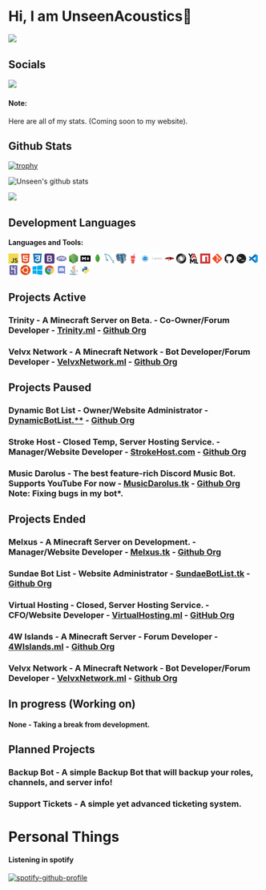 
# Hi, I am UnseenAcoustics👋
![](https://komarev.com/ghpvc/?username=UnseenAcoustics&style=flat-square) 
 ## Socials
![](https://img.shields.io/twitter/follow/UnseenAcoustiYT)

#### Note: 
Here are all of my stats.
(Coming soon to my website).

## Github Stats

[![trophy](https://github-profile-trophy.vercel.app/?username=UnseenAcoustics)](https://github.com/ryo-ma/github-profile-trophy)

![Unseen's github stats](https://github-readme-stats.vercel.app/api?username=UnseenAcoustics&include_all_commits=true)

<img src="https://github-readme-stats.vercel.app/api/top-langs/?username=UnseenAcoustics&layout=compact" />

## Development Languages
**Languages and Tools:**  

<code><img height="20" src="https://raw.githubusercontent.com/github/explore/80688e429a7d4ef2fca1e82350fe8e3517d3494d/topics/javascript/javascript.png"></code>
<code><img height="20" src="https://raw.githubusercontent.com/devicons/devicon/master/icons/html5/html5-plain.svg"></code>
<code><img height="20" src="https://raw.githubusercontent.com/devicons/devicon/master/icons/css3/css3-plain.svg"></code>
<code><img height="20" src="https://raw.githubusercontent.com/github/explore/80688e429a7d4ef2fca1e82350fe8e3517d3494d/topics/bootstrap/bootstrap.png"></code>
<code><img height="20" src="https://raw.githubusercontent.com/devicons/devicon/master/icons/php/php-plain.svg"></code>
<code><img height="20" src="https://raw.githubusercontent.com/github/explore/80688e429a7d4ef2fca1e82350fe8e3517d3494d/topics/nodejs/nodejs.png"></code>
<code><img height="20" src="https://raw.githubusercontent.com/github/explore/80688e429a7d4ef2fca1e82350fe8e3517d3494d/topics/markdown/markdown.png"></code>
<code><img height="20" src="https://raw.githubusercontent.com/devicons/devicon/master/icons/mongodb/mongodb-original.svg"></code>
<code><img height="20" src="https://raw.githubusercontent.com/devicons/devicon/master/icons/mysql/mysql-original.svg"></code>
<code><img height="20" src="https://raw.githubusercontent.com/github/explore/80688e429a7d4ef2fca1e82350fe8e3517d3494d/topics/postgresql/postgresql.png"></code>
<code><img height="20" src="https://raw.githubusercontent.com/github/explore/80688e429a7d4ef2fca1e82350fe8e3517d3494d/topics/gulp/gulp.png"></code>
<code><img height="20" src="https://raw.githubusercontent.com/github/explore/80688e429a7d4ef2fca1e82350fe8e3517d3494d/topics/webpack/webpack.png"></code>
<code><img height="20" src="https://raw.githubusercontent.com/github/explore/80688e429a7d4ef2fca1e82350fe8e3517d3494d/topics/express/express.png"></code>
<code><img height="20" src="https://raw.githubusercontent.com/github/explore/80688e429a7d4ef2fca1e82350fe8e3517d3494d/topics/mongoose/mongoose.png"></code>
<code><img height="20" src="https://raw.githubusercontent.com/github/explore/80688e429a7d4ef2fca1e82350fe8e3517d3494d/topics/json/json.png"></code>
<code><img height="20" src="https://raw.githubusercontent.com/github/explore/80688e429a7d4ef2fca1e82350fe8e3517d3494d/topics/yaml/yaml.png"></code>
<code><img height="20" src="https://raw.githubusercontent.com/github/explore/80688e429a7d4ef2fca1e82350fe8e3517d3494d/topics/npm/npm.png"></code>
<code><img height="20" src="https://raw.githubusercontent.com/devicons/devicon/master/icons/git/git-original.svg"></code>
<code><img height="20" src="https://raw.githubusercontent.com/devicons/devicon/master/icons/github/github-original.svg"></code>
<code><img height="20" src="https://raw.githubusercontent.com/github/explore/80688e429a7d4ef2fca1e82350fe8e3517d3494d/topics/terminal/terminal.png"></code>
<code><img height="20" src="https://raw.githubusercontent.com/vscode-icons/vscode-icons/master/icons/file_type_vscode.svg"></code>
<code><img height="20" src="https://raw.githubusercontent.com/devicons/devicon/master/icons/heroku/heroku-plain.svg"></code>
<code><img height="20" src="https://raw.githubusercontent.com/github/explore/80688e429a7d4ef2fca1e82350fe8e3517d3494d/topics/ubuntu/ubuntu.png"></code>
<code><img height="20" src="https://raw.githubusercontent.com/devicons/devicon/master/icons/windows8/windows8-original.svg"></code>
<code><img height="20" src="https://raw.githubusercontent.com/github/explore/80688e429a7d4ef2fca1e82350fe8e3517d3494d/topics/chrome-extension/chrome-extension.png"></code>
<code><img height="20" src="https://raw.githubusercontent.com/github/explore/80688e429a7d4ef2fca1e82350fe8e3517d3494d/topics/discord/discord.png"></code>
<code><img height="20" src="https://raw.githubusercontent.com/github/explore/80688e429a7d4ef2fca1e82350fe8e3517d3494d/topics/java/java.png"></code>
<code><img height="20" src="https://raw.githubusercontent.com/github/explore/80688e429a7d4ef2fca1e82350fe8e3517d3494d/topics/python/python.png"></code>

<!--
### Discord.js - 95% <code><img height="20" src="https://raw.githubusercontent.com/github/explore/80688e429a7d4ef2fca1e82350fe8e3517d3494d/topics/javascript/javascript.png"></code> <code><img height="20" src="https://raw.githubusercontent.com/github/explore/80688e429a7d4ef2fca1e82350fe8e3517d3494d/topics/nodejs/nodejs.png"></code> <code><img height="20" src="https://raw.githubusercontent.com/github/explore/80688e429a7d4ef2fca1e82350fe8e3517d3494d/topics/json/json.png"></code><code><img height="20" src="https://raw.githubusercontent.com/github/explore/80688e429a7d4ef2fca1e82350fe8e3517d3494d/topics/discord/discord.png"></code>
### Json - 94% <code><img height="20" src="https://raw.githubusercontent.com/github/explore/80688e429a7d4ef2fca1e82350fe8e3517d3494d/topics/json/json.png"></code>
### JavaScript - 93% <code><img height="20" src="https://raw.githubusercontent.com/github/explore/80688e429a7d4ef2fca1e82350fe8e3517d3494d/topics/javascript/javascript.png"></code> <code><img height="20" src="https://raw.githubusercontent.com/github/explore/80688e429a7d4ef2fca1e82350fe8e3517d3494d/topics/nodejs/nodejs.png"></code>
### Gulp - 92% <code><img height="20" src="https://raw.githubusercontent.com/github/explore/80688e429a7d4ef2fca1e82350fe8e3517d3494d/topics/gulp/gulp.png"></code><code><img height="20" src="https://raw.githubusercontent.com/github/explore/80688e429a7d4ef2fca1e82350fe8e3517d3494d/topics/javascript/javascript.png"></code>
### Webpack - 91% <code><img height="20" src="https://raw.githubusercontent.com/github/explore/80688e429a7d4ef2fca1e82350fe8e3517d3494d/topics/webpack/webpack.png"></code><code><img height="20" src="https://raw.githubusercontent.com/github/explore/80688e429a7d4ef2fca1e82350fe8e3517d3494d/topics/javascript/javascript.png"></code>
### Terminal - 90% <code><img height="20" src="https://raw.githubusercontent.com/github/explore/80688e429a7d4ef2fca1e82350fe8e3517d3494d/topics/terminal/terminal.png"></code>
### Markdown - 90% <code><img height="20" src="https://raw.githubusercontent.com/github/explore/80688e429a7d4ef2fca1e82350fe8e3517d3494d/topics/markdown/markdown.png"></code>
### Express - 89% <code><img height="20" src="https://raw.githubusercontent.com/github/explore/80688e429a7d4ef2fca1e82350fe8e3517d3494d/topics/express/express.png"></code><code><img height="20" src="https://raw.githubusercontent.com/github/explore/80688e429a7d4ef2fca1e82350fe8e3517d3494d/topics/nodejs/nodejs.png"></code><code><img height="20" src="https://raw.githubusercontent.com/github/explore/80688e429a7d4ef2fca1e82350fe8e3517d3494d/topics/javascript/javascript.png"></code>
### HTML-5 - 86% <code><img height="20" src="https://raw.githubusercontent.com/devicons/devicon/master/icons/html5/html5-plain.svg"></code>
### CSS-3 - 78% <code><img height="20" src="https://raw.githubusercontent.com/devicons/devicon/master/icons/css3/css3-plain.svg"></code> <code><img height="20" src="https://raw.githubusercontent.com/github/explore/80688e429a7d4ef2fca1e82350fe8e3517d3494d/topics/bootstrap/bootstrap.png"></code>
### PHP - 64% <code><img height="20" src="https://raw.githubusercontent.com/devicons/devicon/master/icons/php/php-plain.svg"></code>
### NPM - 52% <code><img height="20" src="https://raw.githubusercontent.com/github/explore/80688e429a7d4ef2fca1e82350fe8e3517d3494d/topics/npm/npm.png"></code>
### MySQL - 49% <code><img height="20" src="https://raw.githubusercontent.com/devicons/devicon/master/icons/mysql/mysql-original.svg"></code>
### MongoDB - 36% <code><img height="20" src="https://raw.githubusercontent.com/devicons/devicon/master/icons/mongodb/mongodb-original.svg"></code>
### Git - 36% <code><img height="20" src="https://raw.githubusercontent.com/devicons/devicon/master/icons/git/git-original.svg"></code>
### Mongoose - 34% <code><img height="20" src="https://raw.githubusercontent.com/github/explore/80688e429a7d4ef2fca1e82350fe8e3517d3494d/topics/mongoose/mongoose.png"></code>
### YAML - 30% <code><img height="20" src="https://raw.githubusercontent.com/github/explore/80688e429a7d4ef2fca1e82350fe8e3517d3494d/topics/yaml/yaml.png"></code>
### Java - 22% <code><img height="20" src="https://raw.githubusercontent.com/github/explore/80688e429a7d4ef2fca1e82350fe8e3517d3494d/topics/java/java.png"></code>
### Discord.py - 13% <code><img height="20" src="https://raw.githubusercontent.com/github/explore/80688e429a7d4ef2fca1e82350fe8e3517d3494d/topics/python/python.png"></code> <code><img height="20" src="https://raw.githubusercontent.com/github/explore/80688e429a7d4ef2fca1e82350fe8e3517d3494d/topics/discord/discord.png"></code>
### Python - 5% <code><img height="20" src="https://raw.githubusercontent.com/github/explore/80688e429a7d4ef2fca1e82350fe8e3517d3494d/topics/python/python.png"></code>
### PostgreSQL - 1% <code><img height="20" src="https://raw.githubusercontent.com/github/explore/80688e429a7d4ef2fca1e82350fe8e3517d3494d/topics/postgresql/postgresql.png"></code>

-->
## Projects Active
### Trinity - A Minecraft Server on Beta. - Co-Owner/Forum Developer - [Trinity.ml](https://trinitymc.ml) - [Github Org](https://github.com/Trinity)
### Velvx Network - A Minecraft Network - Bot Developer/Forum Developer - [VelvxNetwork.ml](https://velvxnetwork.ml) - [Github Org](https://github.com/VelvxNetwork)

## Projects Paused
### Dynamic Bot List - Owner/Website Administrator - [DynamicBotList.**](https://dynamicbotlist.**/) - [Github Org](https://github.com/DynamicBotList)
### Stroke Host - Closed Temp, Server Hosting Service. - Manager/Website Developer - [StrokeHost.com](https://strokehost.com) - [Github Org](https://github.com/StrokeHosting)
### Music Darolus - The best feature-rich Discord Music Bot. Supports YouTube For now - [MusicDarolus.tk](https://musicdarolus.tk/) - [Github Org](https://github.com/Music-Darolus) Note: Fixing bugs in my bot*.

## Projects Ended
### Melxus - A Minecraft Server on Development. - Manager/Website Developer - [Melxus.tk](https://melxus.tk) - [Github Org](https://github.com/Melxus)
### Sundae Bot List - Website Administrator - [SundaeBotList.tk](https://sundaebotlist.tk/) - [Github Org](https://github.com/Sundae-Bot-List)
### Virtual Hosting - Closed, Server Hosting Service. - CFO/Website Developer - [VirtualHosting.ml](https://virtualhosting.ml) - [GitHub Org](https://github.com/VirtualMCHosting)
### 4W Islands - A Minecraft Server - Forum Developer - [4WIslands.ml](https://4wislands.ml/) - [Github Org]()
### Velvx Network - A Minecraft Network - Bot Developer/Forum Developer - [VelvxNetwork.ml](https://velvxnetwork.ml) - [Github Org](https://github.com/VelvxNetwork)

## In progress (Working on)
#### None - Taking a break from development.

## Planned Projects
### Backup Bot - A simple Backup Bot that will backup your roles, channels, and server info!
### Support Tickets - A simple yet advanced ticketing system.

# Personal Things

#### Listening in spotify

[![spotify-github-profile](https://spotify-github-profile.vercel.app/api/view?uid=gub257zj9tatu6y9sg45i8mpw&cover_image=true)](https://github.com/kittinan/spotify-github-profile)
<!--
**UnseenAcoustics/UnseenAcoustics** is a ✨ _special_ ✨ repository because its `README.md` (this file) appears on your GitHub profile.

Here are some ideas to get you started:
- 🔭 I’m currently working on ...
- 🌱 I’m currently learning ...
- 👯 I’m looking to collaborate on ...
- 🤔 I’m looking for help with ...
- 💬 Ask me about ...
- 📫 How to reach me: ...
- 😄 Pronouns: ...
- ⚡ Fun fact: ...
-->
